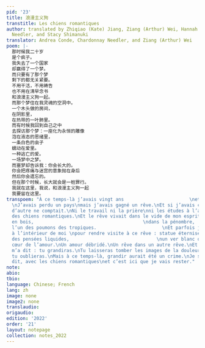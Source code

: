 ```yaml
---
pid: '23'
title: 浪漫主义狗
transtitle: Les chiens romantiques
author: translated by Zhiqiao (Kate) Jiang, Ziang (Arthur) Wei, Hannah Zhao, Chardonnay
  Needler, and Stacy Shimanuki
translator: Andrea Conde, Chardonnay Needler, and Ziang (Arthur) Wei
poem: |-
  那时候我二十岁
  是个疯子。
  我失去了一个国家
  却赢得了一个梦。
  而只要有了那个梦
  剩下的都无关紧要。
  不用干活，不用祷告
  也不用在清早念书
  和浪漫主义狗一起。
  而那个梦住在我灵魂的空洞中。
  一个木头做的房间，
  在阴影里，
  在热带的一叶肺里。
  而有时候我回到自己之中
  去探访那个梦：一座化为永恒的雕像
  泡在液态的思绪里，
  一条白色的虫子
  蠕动在爱里。
  一种逃亡的爱。
  一场梦中之梦。
  而噩梦却告诉我：你会长大的。
  你会把疼痛与迷宫的意象抛在身后
  然后你会遗忘的。
  但在那个时候，长大就会是一桩罪行。
  我就在这里，我说，和浪漫主义狗一起
  我要留在这里。
transpoem: "À ce temps-là j’avais vingt ans                        \net j’étais fou.
  \nJ’avais perdu un pays\nmais j’avais gagné un rêve.\nEt si j’avais ce rêve\nrien
  d’autre ne comptait.\nNi le travail ni la prière\nni les études à l’aube\nà côté
  des chiens romantiques.\nEt le rêve vivait dans le vide de mon esprit.\nUne salle
  en bois,                                        \ndans la pénombre,                                                \ndans
  l’un des poumons des tropiques.                        \nEt parfois je rentrais
  à l’intérieur de moi \npour rendre visite à ce rêve : statue éternisée \nau cœur
  des pensées liquides,                                \nun ver blanc qui se tordait\nau
  cœur de l’amour.\nUn amour débridé.\nUn rêve dans un autre rêve.\nEt le cauchemar
  m’a dit : tu grandiras.\nTu laisseras tomber les images de la douleur et du labyrinthe\net
  tu oublieras.\nMais à ce temps-là, grandir aurait été un crime.\nJe suis ici, ai-je
  dit, avec les chiens romantiques\net c’est ici que je vais rester."
note:
abio:
tbio:
language: Chinese; French
lang: zh
image: none
image2: none
translaudio:
origaudio:
edition: '2022'
order: '21'
layout: notepage
collection: notes_2022
---
```

